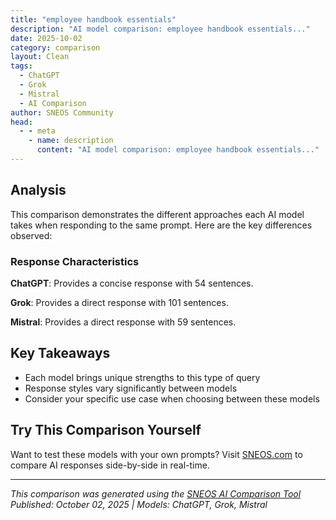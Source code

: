 ```yaml
---
title: "employee handbook essentials"
description: "AI model comparison: employee handbook essentials..."
date: 2025-10-02
category: comparison
layout: Clean
tags:
  - ChatGPT
  - Grok
  - Mistral
  - AI Comparison
author: SNEOS Community
head:
  - - meta
    - name: description
      content: "AI model comparison: employee handbook essentials..."
---
```


<ChatComparison
  title="employee handbook essentials"
  prompt="employee handbook essentials"
  :responses='{"ChatGPT": "Certainly! Here are some essential components to include in an employee handbook:\n\n1. **Welcome Message**\n - Introduction to the company\u2019s mission, vision, and values.\n - A warm welcome from the leadership team.\n\n2. **Company Overview**\n - History and background.\n - Organizational structure.\n - Key products or services.\n\n3. **Employment Policies**\n - Equal employment opportunity statement.\n - Hiring policies.\n - Employment classifications (full-time, part-time, contract).\n - Background checks and probation periods.\n\n4. **Code of Conduct**\n - Workplace behavior expectations.\n - Dress code.\n - Anti-harassment and anti-discrimination policies.\n - Conflict of interest.\n - Use of company property and technology.\n\n5. **Compensation and Benefits**\n - Pay periods and salary information.\n - Overtime policies.\n - Benefits overview (health insurance, retirement plans, etc.).\n - Leave policies (vacation, sick leave, parental leave).\n\n6. **Work Hours and Attendance**\n - Work schedules.\n - Attendance and punctuality expectations.\n - Timekeeping procedures.\n - Breaks and meal periods.\n\n7. **Health and Safety**\n - Workplace safety rules.\n - Reporting injuries or unsafe conditions.\n - Emergency procedures.\n - Drug and alcohol policies.\n\n8. **Performance and Discipline**\n - Performance reviews.\n - Disciplinary procedures.\n - Termination policies.\n\n9. **Confidentiality and Privacy**\n - Handling of confidential information.\n - Employee privacy rights.\n - Data protection policies.\n\n10. **Use of Technology and Social Media**\n - Acceptable use of computers and internet.\n - Social media guidelines.\n - Email and communication policies.\n\n11. **Complaint and Grievance Procedures**\n - How to report concerns or complaints.\n - Investigation process.\n\n12. **Acknowledgment of Receipt**\n - A form for employees to acknowledge they have read and understood the handbook.\n\nIncluding these sections helps ensure clear communication of company policies and creates a transparent work environment. Would you like a template or more detailed guidance on any particular section?", "Grok": "An employee handbook is a critical document for any organization, serving as a guide for employees about company policies, culture, expectations, and benefits. It also helps protect the company legally by outlining workplace rules and procedures. Below are the **essential components** of an employee handbook, tailored to cover the most important aspects while remaining concise:\n\n---\n\n### 1. Welcome Statement\n- **Purpose**: Introduce the handbook and welcome employees to the organization.\n- **Content**:\n - A message from leadership (e.g., CEO or HR).\n - Overview of the company\u2019s mission, vision, and values.\n - Statement that the handbook is a guide, not a contract (to avoid legal implications).\n\n---\n\n### 2. Company Overview\n- **Purpose**: Help employees understand the organization\u2019s background and structure.\n- **Content**:\n - Brief history of the company.\n - Organizational structure (key departments or leadership hierarchy).\n - Core business goals and workplace culture.\n\n---\n\n### 3. Employment Policies\n- **Purpose**: Clarify the terms of employment and set expectations.\n- **Content**:\n - Employment classification (full-time, part-time, temporary, contractor).\n - At-will employment statement (if applicable, depending on location).\n - Equal Employment Opportunity (EEO) policy, including non-discrimination and anti-harassment guidelines.\n - Hiring and onboarding processes.\n\n---\n\n### 4. Code of Conduct\n- **Purpose**: Define acceptable behavior and workplace ethics.\n- **Content**:\n - Expectations for professionalism, integrity, and respect.\n - Policies on conflict of interest, confidentiality, and use of company property.\n - Dress code (if applicable).\n - Social media and personal conduct guidelines.\n\n---\n\n### 5. Compensation and Benefits\n- **Purpose**: Outline pay structure and employee perks.\n- **Content**:\n - Payroll schedule and payment methods.\n - Overtime policies (if applicable).\n - Overview of benefits (health insurance, retirement plans, paid time off, etc.).\n - Eligibility and enrollment details for benefits.\n\n---\n\n### 6. Work Hours and Attendance\n- **Purpose**: Set expectations for schedules and punctuality.\n- **Content**:\n - Standard work hours and breaks (including lunch and rest periods).\n - Attendance and punctuality expectations.\n - Procedures for reporting absences or requesting time off.\n - Remote work or flexible scheduling policies (if applicable).\n\n---\n\n### 7. Leave Policies\n- **Purpose**: Explain types of leave and how to request them.\n- **Content**:\n - Paid time off (PTO), vacation, and sick leave policies.\n - Family and Medical Leave Act (FMLA) or equivalent (based on location).\n - Parental leave, bereavement leave, and other special leave types.\n - Holiday schedule.\n\n---\n\n### 8. Workplace Safety and Health\n- **Purpose**: Ensure a safe working environment and compliance with regulations.\n- **Content**:\n - Commitment to a safe workplace.\n - Emergency procedures (fire drills, evacuation plans, etc.).\n - Reporting workplace injuries or hazards.\n - Drug and alcohol policies (including testing, if applicable).\n - COVID-19 or health-related protocols (if relevant).\n\n---\n\n### 9. Performance and Discipline\n- **Purpose**: Outline expectations for performance and consequences for policy violations.\n- **Content**:\n - Performance review process and expectations.\n - Progressive discipline policy (warnings, suspension, termination).\n - Grounds for immediate termination (e.g., gross misconduct).\n - Grievance or complaint resolution procedures.\n\n---\n\n### 10. Technology and Data Security\n- **Purpose**: Protect company information and clarify technology use.\n- **Content**:\n - Acceptable use of company computers, email, and internet.\n - Data privacy and cybersecurity policies.\n - Bring Your Own Device (BYOD) policies (if applicable).\n - Remote access and security protocols.\n\n---\n\n### 11. Employee Development and Training\n- **Purpose**: Encourage growth and clarify opportunities.\n- **Content**:\n - Opportunities for training, certifications, or skill development.\n - Tuition reimbursement or professional development programs (if offered).\n - Mentoring or career advancement paths.\n\n---\n\n### 12. Termination and Exit Procedures\n- **Purpose**: Explain the process for leaving the company.\n- **Content**:\n - Voluntary resignation process (notice period, exit interviews).\n - Return of company property (laptops, keys, etc.).\n - Final paycheck and benefits continuation (e.g., COBRA in the U.S.).\n\n---\n\n### 13. Acknowledgment and Updates\n- **Purpose**: Ensure employees understand and agree to the handbook.\n- **Content**:\n - Statement that policies may be updated (with or without notice).\n - Acknowledgment form for employees to sign, confirming they\u2019ve read and understood the handbook.\n - Contact information for HR or management for questions.\n\n---\n\n### Additional Tips for Creating an Effective Handbook:\n- **Keep it Clear and Concise**: Use simple language and avoid jargon. Employees should easily understand the content.\n- **Tailor to Your Organization**: Customize policies to reflect your company\u2019s unique culture, industry, and size.\n- **Ensure Legal Compliance**: Consult with legal counsel to align with local, state, and federal labor laws (e.g., ADA, FLSA, GDPR, etc., depending on location).\n- **Make it Accessible**: Provide digital and physical copies, and ensure it\u2019s available in multiple languages if your workforce is diverse.\n- **Regularly Update**: Review and revise the handbook annually or as laws and company policies change.\n\n---\n\n### Why These Essentials Matter:\nAn employee handbook sets the tone for the employee experience, reduces misunderstandings, and provides a reference for resolving disputes. It\u2019s also a legal safeguard, demonstrating that the company communicates its policies clearly. By including these essentials, you create a comprehensive, user-friendly resource that supports both employees and the organization.\n\nIf you\u2019re creating or updating a handbook, consider involving HR professionals and legal advisors to ensure all bases are covered. Would you like a deeper dive into any specific section, such as anti-harassment policies or remote work guidelines?", "Mistral": "Creating an effective employee handbook is crucial for setting clear expectations, outlining company policies, and ensuring compliance with legal requirements. Here are the essential components that should be included in an employee handbook:\n\n### 1. **Introduction**\n - **Welcome Message:** A warm welcome from the CEO or HR manager.\n - **Company Mission and Values:** A statement of the company\u0027s mission, vision, and core values.\n - **Purpose of the Handbook:** An explanation of why the handbook is important and how it should be used.\n\n### 2. **Company Overview**\n - **History and Background:** A brief history of the company and its milestones.\n - **Organizational Structure:** An overview of the company\u0027s organizational chart and key departments.\n\n### 3. **Employment Policies**\n - **Equal Employment Opportunity (EEO):** A statement on the company\u0027s commitment to equal employment opportunities.\n - **Anti-Discrimination and Harassment:** Policies against discrimination and harassment, including reporting procedures.\n - **Employment Classifications:** Definitions of full-time, part-time, temporary, and contract employees.\n - **Employment Eligibility:** Information on employment eligibility verification (e.g., I-9 forms).\n\n### 4. **Workplace Conduct**\n - **Code of Conduct:** Expectations for professional behavior and ethical standards.\n - **Dress Code:** Guidelines for appropriate attire.\n - **Conflict of Interest:** Policies to avoid conflicts of interest.\n - **Confidentiality:** Rules regarding the protection of confidential information.\n\n### 5. **Compensation and Benefits**\n - **Payroll Information:** Details on pay periods, paycheck distribution, and direct deposit options.\n - **Benefits Overview:** Information on health insurance, retirement plans, and other benefits.\n - **Performance Reviews:** Processes for performance evaluations and feedback.\n\n### 6. **Work Hours and Attendance**\n - **Work Schedules:** Standard work hours and expectations for attendance.\n - **Time Off Policies:** Information on vacation, sick leave, personal days, and other types of leave.\n - **Overtime:** Policies regarding overtime work and compensation.\n\n### 7. **Health and Safety**\n - **Workplace Safety:** Policies and procedures for maintaining a safe work environment.\n - **Emergency Procedures:** Instructions for handling emergencies, including evacuation plans.\n - **Drug and Alcohol Policy:** Rules regarding substance use and abuse.\n\n### 8. **Technology and Communication**\n - **Email and Internet Use:** Policies for the use of company email and internet.\n - **Social Media:** Guidelines for social media use related to the company.\n - **Remote Work:** Policies for remote work, if applicable.\n\n### 9. **Employee Development**\n - **Training and Development:** Opportunities for professional development and training.\n - **Career Advancement:** Information on career paths and promotion processes.\n\n### 10. **Termination and Separation**\n - **Resignation Procedures:** Steps for resigning from the company.\n - **Termination Policies:** Grounds for termination and the process involved.\n - **Exit Interviews:** Information on the exit interview process.\n\n### 11. **Legal Compliance**\n - **Compliance with Laws:** A statement on the company\u0027s commitment to compliance with all applicable laws and regulations.\n - **Whistleblower Policy:** Procedures for reporting illegal or unethical behavior.\n\n### 12. **Acknowledgment**\n - **Acknowledgment Form:** A form for employees to sign, acknowledging that they have received and understood the handbook.\n\n### 13. **Contact Information**\n - **HR Contact Information:** Contact details for the HR department or other relevant personnel.\n - **Emergency Contacts:** Emergency contact information for the company.\n\n### 14. **Appendices**\n - **Forms and Templates:** Any necessary forms or templates that employees may need.\n - **Additional Resources:** Links to additional resources, such as company intranet or external websites.\n\n### Tips for Creating an Effective Handbook:\n- **Clear and Concise Language:** Use simple, straightforward language to ensure understanding.\n- **Regular Updates:** Review and update the handbook regularly to reflect changes in policies and laws.\n- **Employee Feedback:** Seek input from employees to ensure the handbook is comprehensive and user-friendly.\n- **Legal Review:** Have the handbook reviewed by legal counsel to ensure compliance with all relevant laws.\n\nBy including these essential components, you can create a comprehensive and effective employee handbook that serves as a valuable resource for both employees and the company."}' 
  published-date="01:56"
/>

## Analysis

This comparison demonstrates the different approaches each AI model takes when responding to the same prompt. Here are the key differences observed:

### Response Characteristics

**ChatGPT**: Provides a concise response with 54 sentences. 

**Grok**: Provides a direct response with 101 sentences. 

**Mistral**: Provides a direct response with 59 sentences. 

## Key Takeaways

- Each model brings unique strengths to this type of query
- Response styles vary significantly between models
- Consider your specific use case when choosing between these models

## Try This Comparison Yourself

Want to test these models with your own prompts? Visit [SNEOS.com](https://sneos.com) to compare AI responses side-by-side in real-time.

---

*This comparison was generated using the [SNEOS AI Comparison Tool](https://sneos.com)*
*Published: October 02, 2025 | Models: ChatGPT, Grok, Mistral*
